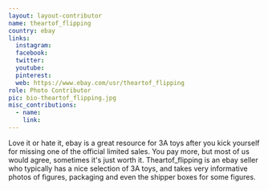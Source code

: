 ```yaml
---
layout: layout-contributor
name: theartof_flipping
country: ebay
links:
  instagram: 
  facebook:
  twitter: 
  youtube:
  pinterest: 
  web: https://www.ebay.com/usr/theartof_flipping
role: Photo Contributor
pic: bio-theartof_flipping.jpg
misc_contributions:
  - name:  
    link: 
---
```

Love it or hate it, ebay is a great resource for 3A toys after you kick yourself for missing one of the official limited sales. You pay more, but most of us would agree, sometimes it's just worth it. Theartof_flipping is an ebay seller who typically has a nice selection of 3A toys, and takes very informative photos of figures, packaging and even the shipper boxes for some figures. 